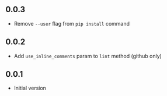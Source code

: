## 0.0.3
- Remove `--user` flag from `pip install` command

## 0.0.2
- Add `use_inline_comments` param to `lint` method (github only)

## 0.0.1
- Initial version
